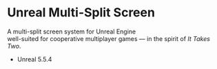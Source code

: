 # Unreal Multi-Split Screen

A multi-split screen system for Unreal Engine  
well-suited for cooperative multiplayer games — in the spirit of *It Takes Two*.  

- Unreal 5.5.4
